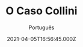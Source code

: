---
id: 'e605b9a2-f957-4635-b15e-8b08b98a5627'
type: 'movie' # Filme, Série, Anime
title: "O Caso Collini"
synopsis: ["O jovem advogado Caspar Leinen é contratado para fazer a defesa de um caso incomum: Fabrizio Collini, um trabalhador sem precedentes criminais desde 1970 que, supostamente, assassinou o rico industrial Hans Meyer em uma suíte de hotel em Berlim. Enfrentando um rival que nunca perde casos, Caspar se envolve em um dos maiores escândalos judiciais da história alemã e oculta uma verdade que pode mudar tudo.",
]
originalTitle: "Der Fall Collini"
date: '2021-04-05T16:56:45.000Z'
update: '2021-04-05T16:56:45.000Z'
releaseDate: '2019-04-18T03:00:00.000Z'
imdb:
  rating: '7.2' # 8.5
  id: '' # tt0470752
duration: '2h 03 Min'
trailer:
  urls: [
    'jkamLSIa6i0',
  ]
tags: ['1080p']
genre: ['Crime', 'Drama', 'Suspense'] #
quality: 'BluRay' # BluRay, WEB-DL, HDTV, WEB-DL4K, WEB-DLe
format: 'Mkv' # MKV, MP4, TS
audio: 'Português, Inglês' # Dublado, Legendado, Dual Audio, Dub & Leg
subtitle: 'Português' # Português, inglês,
size: '9.95 GB' # 4.8 GB
audioQuality: 10
videoQuality: 10
directors: []
#  - name: 'Lana Wachowski'
#    image: ''
#  - name: 'Lilly Wachowski'
#    image: ''
cast: []
#  - name: 'Keanu Reeves'
#    image: ''
#    characterName: 'Neo'
writers: []
#  - name: ''
#    image: ''
maturityRating:
  age: '' # L , 10, 12, 14, 16, 18
  topics: [''] # Violence, Illegal drugs, Inappropriate Language, Legal Drugs, Sexual Content, Extreme Violence
###########################################
download:
  
  - url: 'magnet:?xt=urn:btih:da99f42a032d177c22af12b662334b9d206ce25e&dn=LAPUMiA.Org%20-%20The.Collini.Case.2019.1080p.BluRay.x264.DUAL-G4RiS&tr=udp%3a%2f%2ftracker.opentrackr.org%3a1337%2fannounce&tr=udp%3a%2f%2ftracker.openbittorrent.com%3a80%2fannounce&tr=udp%3a%2f%2ftracker.trackerfix.com%3a80%2fannounce&tr=udp%3a%2f%2ftracker.coppersurfer.tk%3a6969%2fannounce&tr=udp%3a%2f%2ftracker.leechers-paradise.org%3a6969%2fannounce&tr=udp%3a%2f%2feddie4.nl%3a6969%2fannounce&tr=udp%3a%2f%2fp4p.arenabg.com%3a1337%2fannounce&tr=udp%3a%2f%2fexplodie.org%3a6969%2fannounce&tr=udp%3a%2f%2fzer0day.ch%3a1337%2fannounce'
    resolution: '1080p' # 720p, 1080p, 4K,
    audio: 'Dual Áudio' # Dublado, Legendado, Dual Audio
    size: '' # 4.8 GB
    quality: '' # BluRay, WEB-DL
    format: '' # MKV
images:
  cover: '/assets/movies/o-caso-collini.jpg'
  background: '/assets/movies/'
---